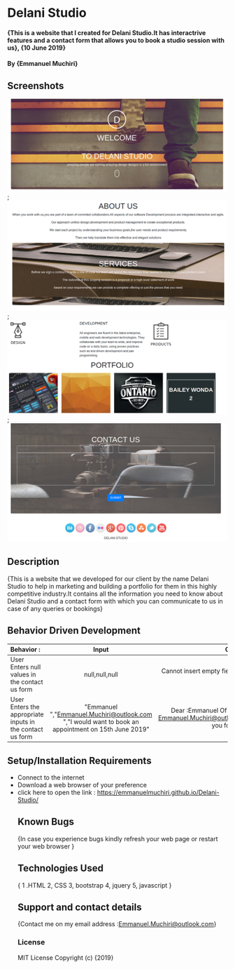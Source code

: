 # Delani Studio

#### {This is a website that I created for Delani Studio.It has interactrive features and a contact form that allows you to book a studio session with us}, {10 June 2019}

#### By **{Emmanuel Muchiri}**

## Screenshots

![homepage](images/screenshots/homepage.png);
![About Us](images/screenshots/page2.png);
![Portfolio](images/screenshots/page3.png);
![Contact Us](images/screenshots/contactus.png)

## Description

{This is a website that we developed for our client by the name Delani Studio to help in marketing and building a portfolio for them in this highly competitive industry.It contains all the information you need to know about Delani Studio and a contact form with which you can communicate to us in case of any queries or bookings}

## Behavior Driven Development

| Behavior :      | Input | Output example |
| :--- |    :----: |  ---: |
| User Enters null values in the contact us form| null,null,null|Cannot insert empty fields please type again |
| User Enters the appropriate inputs in the contact us form| "Emmanuel ","Emmanuel.Muchiri@outlook.com ","I would want to book an appointment on 15th June 2019"| Dear :Emmanuel Of Email Address : Emmanuel.Muchiri@outlook.com;Thank you for contacting us|


## Setup/Installation Requirements

-   Connect to the internet
-   Download a web browser of your preference
-   click here to open the link : <https://emmanuelmuchiri.github.io/Delani-Studio/>
    ## Known Bugs
    {In case you experience bugs kindly refresh your web page or restart your web browser }
    ## Technologies Used
    { 1 .HTML
      2, CSS
      3, bootstrap
      4, jquery
      5, javascript
    }
    ## Support and contact details
    {Contact me on my email address :Emmanuel.Muchiri@outlook.com}
    ### License
    MIT License
    Copyright (c) {2019}
